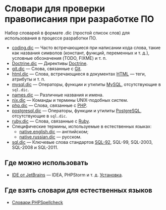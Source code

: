 # Словари для проверки правописания при разработке ПО

Набор словарей в формате .dic (простой список слов) для использования в процессе разработки ПО. 

- [coding.dic](main/coding.dic) — Часто встречающиеся при написании кода слова, такие как названия
  символов (констант, функций, переменных и т. д.), условные обозначения (TODO, FIXME) и т. п.
- [Doctrine.dic](main/Doctrine.dic) — Директивы [Doctrine](https://www.doctrine-project.org/).
- [git.dic](main/git.dic) — Слова, связанные с [Git](https://git-scm.com/).
- [html.dic](main/html.dic) — Слова, встречающиеся в документах [HTML](https://www.w3.org/TR/html/) —
  теги, атрибуты и т. п.
- [mysql.dic](main/mysql.dic) — Операторы, функции и утилиты [MySQL](https://www.mysql.com/),
  отсутствующие в `sql.dic`.
- [names.dic](main/names.dic) — Различные названия и имена.
- [nix.dic](main/nix.dic) — Команды и термины UNIX-подобных систем.
- [php.dic](main/php.dic) — Слова, связанные с [PHP](http://php.net/). 
- [postgresql.dic](main/postgresql.dic) — Операторы, функции и утилиты
  [PostgreSQL](https://www.postgresql.org/), отсутствующие в `sql.dic`.
- [ruby.dic](main/ruby.dic) — Слова, связанные с [Ruby](https://www.ruby-lang.org/). 
- Специфические термины, используемые в естественных языках: 
  - [native.english.dic](main/native.english.dic) — английском;
  - [native.russian.dic](main/native.russian.dic) — русском.
- [sql.dic](main/sql.dic) — Ключевые слова стандартов
  [SQL-92](http://www.contrib.andrew.cmu.edu/~shadow/sql/sql1992.txt), SQL-99, SQL-2003, SQL-2008 и
  SQL-2011.

## Где можно использовать

- [IDE от JetBrains](https://www.jetbrains.com/products.html) — IDEA, PHPStorm и т. д.
  [Установка](https://www.jetbrains.com/help/phpstorm/spellchecking.html#configure-the-dictionaries-to-use).

## Где взять словари для естественных языков

- [Словари PHPSpellcheck](https://www.phpspellcheck.com/Download)
